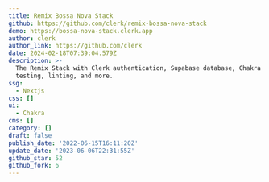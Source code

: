```yaml
---
title: Remix Bossa Nova Stack
github: https://github.com/clerk/remix-bossa-nova-stack
demo: https://bossa-nova-stack.clerk.app
author: clerk
author_link: https://github.com/clerk
date: 2024-02-18T07:39:04.579Z
description: >-
  The Remix Stack with Clerk authentication, Supabase database, Chakra UI,
  testing, linting, and more.
ssg:
  - Nextjs
css: []
ui:
  - Chakra
cms: []
category: []
draft: false
publish_date: '2022-06-15T16:11:20Z'
update_date: '2023-06-06T22:31:55Z'
github_star: 52
github_fork: 6
---
```

